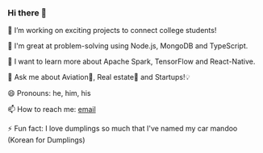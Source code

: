 ### Hi there 👋


🔭 I’m working on exciting projects to connect college students! 

🧠 I'm great at problem-solving using Node.js, MongoDB and TypeScript. 

🌱 I want to learn more about Apache Spark, TensorFlow and React-Native. 

💬 Ask me about Aviation🛫, Real estate🏡 and Startups!💡 

😄 Pronouns: he, him, his

📫 How to reach me: [email](/rickkim95@gmail.com)

⚡ Fun fact: I love dumplings so much that I've named my car mandoo (Korean for Dumplings)

